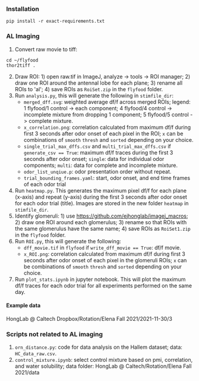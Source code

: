 ### Installation
```
pip install -r exact-requirements.txt
```

### AL Imaging
1. Convert raw movie to tiff: 
```
cd ~/flyfood
thor2tiff .
```
2. Draw ROI: 1) open raw.tif in ImageJ, analyze -> tools -> ROI manager; 2) draw one ROI around the antennal lobe for each plane; 3) rename all ROIs to 'al'; 4) save ROIs as `RoiSet.zip` in the `flyfood` folder.
3. Run `analysis.py`, this will generate the following in `stimfile_dir`: 
    - `merged_dff.svg`: weighted average df/f across merged ROIs; legend: 1 flyfood/1 control -> each component; 4 flyfood/4 control -> incomplete mixture from dropping 1 component; 5 flyfood/5 control -> complete mixture.
    - `x_correlation.png`: correlation calculated from maximum df/f during first 3 seconds after odor onset of each pixel in the ROI; `x` can be combinations of `smooth` `thresh` and `sorted` depending on your choice.
    - `single_trial_max_dffs.csv` and `multi_trial_max_dffs.csv` if `generate_csv == True`: maximum df/f traces during the first 3 seconds after odor onset; `single`: data for individual odor components; `multi`: data for complete and incomplete mixture.
    - `odor_list_unqiue.p`: odor presentation order without repeat.
    - `trial_bounding_frames.yaml`: start, odor onset, and end time frames of each odor trial
4. Run `heatmap.py`. This generates the maximum pixel df/f for each plane (x-axis) and repeat (y-axis) during the first 3 seconds after odor onset for each odor trial (title). Images are stored in the new folder `heatmap` in `stimfile_dir`.
5. Identify glomeruli: 1) use https://github.com/ejhonglab/imagej_macros; 2) draw one ROI around each glomerulus; 3) rename so that ROIs with the same glomerulus have the same name; 4) save ROIs as `RoiSet1.zip` in the `flyfood` folder.
6. Run `ROI.py`, this will generate the following: 
    - `dff_movie.tif` in `flyfood` if `write_dff_movie == True`: df/f movie.
    - `x_ROI.png`: correlation calculated from maximum df/f during first 3 seconds after odor onset of each pixel in the glomeruli ROIs; `x` can be combinations of `smooth` `thresh` and `sorted` depending on your choice.
7. Run `plot_stats.ipynb` in jupyter notebook. This will plot the maximum df/f traces for each odor trial for all experiments performed on the same day. 
#### Example data
HongLab @ Caltech Dropbox/Rotation/Elena Fall 2021/2021-11-30/3

### Scripts not related to AL imaging
1. `orn_distance.py`: code for data analysis on the Hallem dataset; data: `HC_data_raw.csv`.
2. `control_mixture.ipynb`: select control mixture based on pmi, correlation, and water solubility; data folder: HongLab @ Caltech/Rotation/Elena Fall 2021/data
